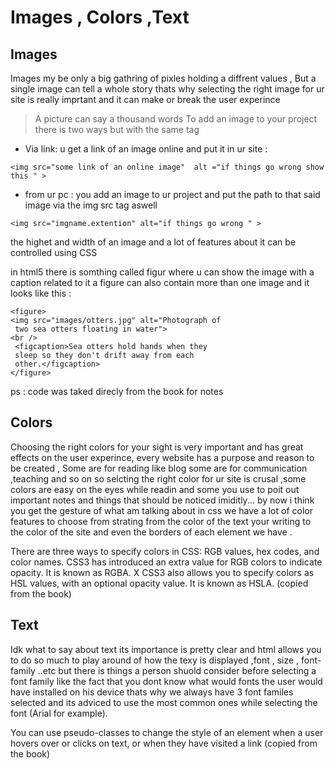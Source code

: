 #  Images , Colors ,Text 

## Images
Images my be only a big gathring of pixles holding a diffrent values , But a single image can tell a whole story thats why selecting the right image for ur site is really imprtant and it can make or break the user experince
>A picture can say a thousand words 
To add an image to your project there is two ways but with the same tag 

* Via link: u get a link of an image online and put it in ur site :
```
<img src="some link of an online image"  alt ="if things go wrong show this " >
```

* from ur pc : you add an image to ur project and put the path to that said image via the img src tag aswell 
```
<img src="imgname.extention" alt="if things go wrong " >

```
the highet and width of an image and a lot of features about it can be controlled using CSS 

in html5 there is somthing called figur where u can show the image with a caption related to it 
a figure can also contain more than one image  and it looks like this :
```
<figure>
<img src="images/otters.jpg" alt="Photograph of
 two sea otters floating in water">
<br />
 <figcaption>Sea otters hold hands when they
 sleep so they don't drift away from each
 other.</figcaption>
</figure>
```
ps : code was taked direcly from the book for notes 

## Colors 
Choosing the right colors for your sight is very important and has great effects on the user experince, every website has a purpose and reason to be created , Some are for reading like blog some are for communication ,teaching  and so on 
so selcting the right color for ur site is crusal ,some colors are easy on the eyes while readin and some you use to poit out important notes and things that should be noticed imiditly... by now i think you get the gesture of what am talking about 
in css we have a lot of color features to choose from strating from the color of the text your writing to the color of the site and even the borders of each element  we have .

There are three ways to specify colors in CSS:
RGB values, hex codes, and color names.
CSS3 has introduced an extra value for RGB colors to
indicate opacity. It is known as RGBA.
X CSS3 also allows you to specify colors as HSL values,
with an optional opacity value. It is known as HSLA.
 (copied from the book)

 ## Text 
 Idk what to say about text its importance is pretty clear and html allows you to do so much to play around of how the texy is displayed ,font , size , font-family ..etc 
but there is things a person shuold consider before selecting a font family like the fact  that you dont know what would fonts the user would have installed on his device thats why we always have 3 font familes selected and its adviced to use the most common ones while selecting the font (Arial for example).

You can use pseudo-classes to change the style of an
element when a user hovers over or clicks on text, or
when they have visited a link (copied from the book)